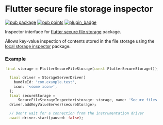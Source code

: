 # Flutter secure file storage inspector

[![pub package](https://img.shields.io/pub/v/flutter_secure_file_storage_inspector.svg?color=blue)](https://pub.dev/packages/flutter_secure_file_storage_inspector)
[![pub points](https://badges.bar/sentry/pub%20points)](https://pub.dev/packages/flutter_secure_file_storage_inspector/score)
[![plugin_badge](https://img.shields.io/jetbrains/plugin/v/18231-local-storage-inspector?color=blue&label=IntelliJ%20Plugin)](https://plugins.jetbrains.com/plugin/18231-local-storage-inspector)

Inspector interface for [flutter secure file storage](https://pub.dev/packages/flutter_secure_file_storage) package.

Allows key-value inspection of contents stored in the file storage using the [local storage inspector](https://pub.dev/packages/storage_inspector) package.

### Example
```dart
final storage = FlutterSecureFileStorage(const FlutterSecureStorage());

  final driver = StorageServerDriver(
    bundleId: 'com.example.test',
    icon: '<some icon>',
  );
  final secureStorage =
      SecureFileStorageInspector(storage: storage, name: 'Secure files');
  driver.addKeyValueServer(secureStorage);

  // Don't wait for a connection from the instrumentation driver
  await driver.start(paused: false);
```
